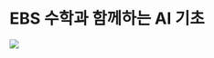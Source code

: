 # EBS 수학과 함께하는 AI 기초

![](https://user-images.githubusercontent.com/6410412/105624192-1d394d80-5e63-11eb-9482-ee822007f84c.png)
